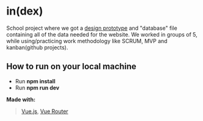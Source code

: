 # in(dex)
School project where we got a <a href="https://www.figma.com/file/sxH62WNwY8WkIxnJgTUOOp/in(dex)" targetr="_blank_">design prototype</a> and "database" file containing all of the data needed for the website. We worked in groups of 5, while using/practicing work methodology like SCRUM, MVP and kanban(github projects). 


## How to run on your local machine
- Run **npm install**
- Run **npm run dev**


**Made with:**
> 
> [Vue.js](https://vuejs.org/), [Vue Router](https://router.vuejs.org/)
>
